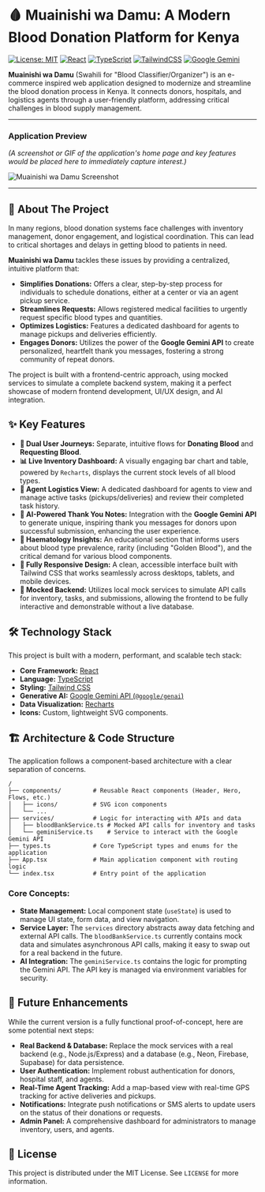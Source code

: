 
# 🩸 Muainishi wa Damu: A Modern Blood Donation Platform for Kenya

[![License: MIT](https://img.shields.io/badge/License-MIT-yellow.svg)](https://opensource.org/licenses/MIT)
[![React](https://img.shields.io/badge/react-%2320232a.svg?style=for-the-badge&logo=react&logoColor=%2361DAFB)](https://reactjs.org/)
[![TypeScript](https://img.shields.io/badge/typescript-%23007ACC.svg?style=for-the-badge&logo=typescript&logoColor=white)](https://www.typescriptlang.org/)
[![TailwindCSS](https://img.shields.io/badge/tailwindcss-%2338B2AC.svg?style=for-the-badge&logo=tailwind-css&logoColor=white)](https://tailwindcss.com/)
[![Google Gemini](https://img.shields.io/badge/Google_Gemini-8E75B1?style=for-the-badge&logo=google-gemini&logoColor=white)](https://ai.google.dev/)

**Muainishi wa Damu** (Swahili for "Blood Classifier/Organizer") is an e-commerce inspired web application designed to modernize and streamline the blood donation process in Kenya. It connects donors, hospitals, and logistics agents through a user-friendly platform, addressing critical challenges in blood supply management.

---

### Application Preview

*(A screenshot or GIF of the application's home page and key features would be placed here to immediately capture interest.)*

![Muainishi wa Damu Screenshot](https://picsum.photos/seed/kenyahero/1200/675)

---

## 🎯 About The Project

In many regions, blood donation systems face challenges with inventory management, donor engagement, and logistical coordination. This can lead to critical shortages and delays in getting blood to patients in need.

**Muainishi wa Damu** tackles these issues by providing a centralized, intuitive platform that:
*   **Simplifies Donations:** Offers a clear, step-by-step process for individuals to schedule donations, either at a center or via an agent pickup service.
*   **Streamlines Requests:** Allows registered medical facilities to urgently request specific blood types and quantities.
*   **Optimizes Logistics:** Features a dedicated dashboard for agents to manage pickups and deliveries efficiently.
*   **Engages Donors:** Utilizes the power of the **Google Gemini API** to create personalized, heartfelt thank you messages, fostering a strong community of repeat donors.

The project is built with a frontend-centric approach, using mocked services to simulate a complete backend system, making it a perfect showcase of modern frontend development, UI/UX design, and AI integration.

## ✨ Key Features

*   **👤 Dual User Journeys:** Separate, intuitive flows for **Donating Blood** and **Requesting Blood**.
*   **📊 Live Inventory Dashboard:** A visually engaging bar chart and table, powered by `Recharts`, displays the current stock levels of all blood types.
*   **🚚 Agent Logistics View:** A dedicated dashboard for agents to view and manage active tasks (pickups/deliveries) and review their completed task history.
*   **🧠 AI-Powered Thank You Notes:** Integration with the **Google Gemini API** to generate unique, inspiring thank you messages for donors upon successful submission, enhancing the user experience.
*   **🔬 Haematology Insights:** An educational section that informs users about blood type prevalence, rarity (including "Golden Blood"), and the critical demand for various blood components.
*   **📱 Fully Responsive Design:** A clean, accessible interface built with Tailwind CSS that works seamlessly across desktops, tablets, and mobile devices.
*   **🔧 Mocked Backend:** Utilizes local mock services to simulate API calls for inventory, tasks, and submissions, allowing the frontend to be fully interactive and demonstrable without a live database.

## 🛠️ Technology Stack

This project is built with a modern, performant, and scalable tech stack:

*   **Core Framework:** [React](https://reactjs.org/)
*   **Language:** [TypeScript](https://www.typescriptlang.org/)
*   **Styling:** [Tailwind CSS](https://tailwindcss.com/)
*   **Generative AI:** [Google Gemini API (`@google/genai`)](https://ai.google.dev/)
*   **Data Visualization:** [Recharts](https://recharts.org/)
*   **Icons:** Custom, lightweight SVG components.

## 🏗️ Architecture & Code Structure

The application follows a component-based architecture with a clear separation of concerns.

```
/
├── components/         # Reusable React components (Header, Hero, Flows, etc.)
│   ├── icons/          # SVG icon components
│   └── ...
├── services/           # Logic for interacting with APIs and data
│   ├── bloodBankService.ts # Mocked API calls for inventory and tasks
│   └── geminiService.ts    # Service to interact with the Google Gemini API
├── types.ts            # Core TypeScript types and enums for the application
├── App.tsx             # Main application component with routing logic
└── index.tsx           # Entry point of the application
```

### Core Concepts:
*   **State Management:** Local component state (`useState`) is used to manage UI state, form data, and view navigation.
*   **Service Layer:** The `services` directory abstracts away data fetching and external API calls. The `bloodBankService.ts` currently contains mock data and simulates asynchronous API calls, making it easy to swap out for a real backend in the future.
*   **AI Integration:** The `geminiService.ts` contains the logic for prompting the Gemini API. The API key is managed via environment variables for security.

## 🚀 Future Enhancements

While the current version is a fully functional proof-of-concept, here are some potential next steps:

*   **Real Backend & Database:** Replace the mock services with a real backend (e.g., Node.js/Express) and a database (e.g., Neon, Firebase, Supabase) for data persistence.
*   **User Authentication:** Implement robust authentication for donors, hospital staff, and agents.
*   **Real-Time Agent Tracking:** Add a map-based view with real-time GPS tracking for active deliveries and pickups.
*   **Notifications:** Integrate push notifications or SMS alerts to update users on the status of their donations or requests.
*   **Admin Panel:** A comprehensive dashboard for administrators to manage inventory, users, and agents.

## 📄 License

This project is distributed under the MIT License. See `LICENSE` for more information.
